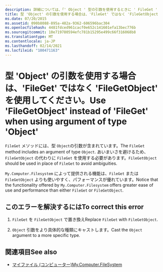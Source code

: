 ```yaml
---
description: 詳細については、「' Object ' 型の引数を使用するときに ' FileGet ' ではなく ' FileGetObject ' を使用する」を参照してください。
title: 型 'Object' の引数を使用する場合は、'FileGet' ではなく 'FileGetObject' を使用してください。
ms.date: 07/20/2015
ms.assetid: 090b8088-895a-482a-9362-606596bac304
ms.openlocfilehash: 4481fdced961cacf0e652c141601efa13bec776b
ms.sourcegitcommit: 10e719780594efc781b15295e499c66f316068b8
ms.translationtype: MT
ms.contentlocale: ja-JP
ms.lasthandoff: 02/14/2021
ms.locfileid: "100471163"
---
```

# <a name="use-filegetobject-instead-of-fileget-when-using-argument-of-type-object"></a><span data-ttu-id="cc13c-103">型 'Object' の引数を使用する場合は、'FileGet' ではなく 'FileGetObject' を使用してください。</span><span class="sxs-lookup"><span data-stu-id="cc13c-103">Use 'FileGetObject' instead of 'FileGet' when using argument of type 'Object'</span></span>

<span data-ttu-id="cc13c-104">`FileGet` メソッドには、型 `Object`の引数が含まれています。</span><span class="sxs-lookup"><span data-stu-id="cc13c-104">The `FileGet` method includes an argument of type `Object`.</span></span> <span data-ttu-id="cc13c-105">あいまいさを避けるため、`FileGetObject` の代わりに `FileGet` を使用する必要があります。</span><span class="sxs-lookup"><span data-stu-id="cc13c-105">`FileGetObject` should be used in place of `FileGet` to avoid ambiguities.</span></span>  
  
 <span data-ttu-id="cc13c-106">`My.Computer.Filesystem` によって提供される機能は、`FileGet` または `FileGetObject` よりも使いやすく、パフォーマンスが優れています。</span><span class="sxs-lookup"><span data-stu-id="cc13c-106">Notice that the functionality offered by `My.Computer.Filesystem` offers greater ease of use and performance than either `FileGet` or `FileGetObject`.</span></span>  
  
## <a name="to-correct-this-error"></a><span data-ttu-id="cc13c-107">このエラーを解決するには</span><span class="sxs-lookup"><span data-stu-id="cc13c-107">To correct this error</span></span>  
  
1. <span data-ttu-id="cc13c-108">`FileGet` を `FileGetObject` で置き換え</span><span class="sxs-lookup"><span data-stu-id="cc13c-108">Replace `FileGet` with `FileGetObject`.</span></span>  
  
2. <span data-ttu-id="cc13c-109">`Object` 引数をより具体的な種類にキャストします。</span><span class="sxs-lookup"><span data-stu-id="cc13c-109">Cast the `Object` argument to a more specific type.</span></span>  
  
## <a name="see-also"></a><span data-ttu-id="cc13c-110">関連項目</span><span class="sxs-lookup"><span data-stu-id="cc13c-110">See also</span></span>

- [<span data-ttu-id="cc13c-111">マイファイル (コンピューター)</span><span class="sxs-lookup"><span data-stu-id="cc13c-111">My.Computer.FileSystem</span></span>](xref:Microsoft.VisualBasic.FileIO.FileSystem)
